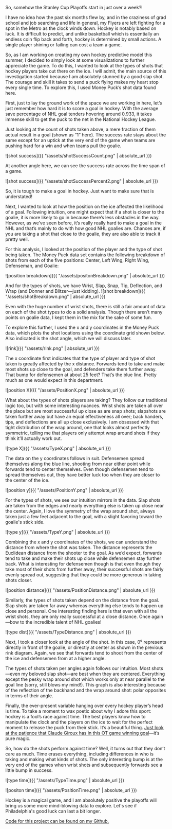 So, somehow the Stanley Cup Playoffs start in just over a week?!

I have no idea how the past six months flew by, and in the craziness of grad school and job searching and life in general, my Flyers are left fighting for a spot in the Metro as the clock winds down. Hockey is notably based on luck. It is difficult to predict, and unlike basketball which is essentially an endless coin flip back and forth, hockey is determined by small actions. A single player shining or failing can cost a team a game.

So, as I am working on creating my own hockey predictive model this summer, I decided to simply look at some visualizations to further appreciate the game. To do this, I wanted to look at the types of shots that hockey players take out there on the ice. I will admit, the main source of this investigation started because I am absolutely stunned by a good slap shot. The courage and skill it takes to send a puck flying makes my heart stop every single time. To explore this, I used Money Puck’s shot data found here.

First, just to lay the ground work of the space we are working in here, let’s just remember how hard it is to score a goal in hockey. With the average save percentage of NHL goal tenders hovering around 0.933, it takes immense skill to get the puck to the net in the National Hockey League.

Just looking at the count of shots taken above, a mere fraction of them actual result in a goal (shown as “1” here). The success rate stays about the same except for an uptick at the very end of the game when teams are pushing hard for a win and when teams pull the goalie. 

![shot success]({{ "/assets/shotSuccessCount.png" | absolute_url }})

At another angle here, we can see the success rate across the time span of a game.

![shot success]({{ "/assets/shotSuccessPercent2.png" | absolute_url }})

So, it is tough to make a goal in hockey. Just want to make sure that is understated!

Next, I wanted to look at how the position on the ice affected the likelihood of a goal. Following intuition, one might expect that if a shot is closer to the goalie, it is more likely to go in because there’s less obstacles in the way. However, as we’ve seen before, it’s really really hard to make a goal in the NHL and that’s mainly to do with how good NHL goalies are. Chances are, if you are taking a shot that close to the goalie, they are also able to track it pretty well.

For this analysis, I looked at the position of the player and the type of shot being taken. The Money Puck data set contains the following breakdown of shots from each of the five positions: Center, Left Wing, Right Wing, Defenseman, and Goalie:

![position breakdown]({{ "/assets/positonBreakdown.png" | absolute_url }})


And for the types of shots, we have Wrist, Slap, Snap, Tip, Deflection, and Wrap (and Donner and Blitzer—just kidding).
![shot breakdown]({{ "/assets/shotBreakdown.png" | absolute_url }})

Even with the huge number of wrist shots, there is still a fair amount of data on each of the shot types to do a solid analysis. Though there aren’t many points on goalie data, I kept them in the mix for the sake of some fun.

To explore this further, I used the x and y coordinates in the Money Puck data, which plots the shot locations using the coordinate grid shown below. Also indicated is the shot angle, which we will discuss later. 

![rink]({{ "/assets/rink.png" | absolute_url }})

The x coordinate first indicates that the type of player and type of shot taken is greatly affected by the x distance. Forwards tend to take and make most shots up close to the goal, and defenders take them further away. That bump for defensemen at about 25 feet? That’s the blue line. Pretty much as one would expect in this department.  

![position X]({{ "/assets/PositionX.png" | absolute_url }})

What about the types of shots players are taking? They follow our traditional logic too, but with some interesting nuances. Wrist shots are taken all over the place but are most successful up close as are snap shots; slapshots are taken further away but have an equal effectiveness all over; back handers, tips, and deflections are all up close exclusively. I am obsessed with that tight distribution of the wrap around, one that looks almost perfectly symmetric, telling me that players only attempt wrap around shots if they think it’ll actually work out.

![type X]({{ "/assets/TypeX.png" | absolute_url }})

The data on the y coordinates follows in suit. Defensemen spread themselves along the blue line, shooting from near either point while forwards tend to center themselves. Even though defensemen tend to spread themselves out, they have better luck too when they are closer to the center of the ice.

![position y]({{ "/assets/PositionY.png" | absolute_url }})


For the types of shots, we see our intuition mirrors in the data. Slap shots are taken from the edges and nearly everything else is taken up close near the center. Again, I love the symmetry of the wrap around shot, always taken just a few feet adjacent to the goal, with a slight favoring toward the goalie's stick side. 

![type y]({{ "/assets/TypeY.png" | absolute_url }})

Combining the x and y coordinates of the shots, we can understand the distance from where the shot was taken. The distance represents the Euclidean distance from the shooter to the goal. As we’d expect, forwards tend to take and make their shots up close while defensemen stay further back. What is interesting for defensemen though is that even though they take most of their shots from further away, their successful shots are fairly evenly spread out, suggesting that they could be more generous in taking shots closer.

![position distance]({{ "/assets/PositionDistance.png" | absolute_url }})


Similarly, the types of shots taken depend on the distance from the goal. Slap shots are taken far away whereas everything else tends to happen up close and personal. One interesting finding here is that even with all the wrist shots, they are only really successful at a close distance. Once again—bow to the incredible talent of NHL goalies!

![type dist]({{ "/assets/TypeDistance.png" | absolute_url }})


Next, I took a closer look at the angle of the shot. In this case, 0⁰ represents directly in front of the goalie, or directly at center as shown in the previous rink diagram. Again, we see that forwards tend to shoot from the center of the ice and defensemen from at a higher angle. 


The types of shots taken per angles again follows our intuition. Most shots—even my beloved slap shot—are best when they are centered. Everything except the pesky wrap around shot which works only at near parallel to the goal line (sorry, still blows my mind!). This graph is also interesting because of the reflection of the backhand and the wrap around shot: polar opposites in terms of their angle. 


Finally, the ever-present variable hanging over every hockey player’s head is time. To take a moment to wax poetic about why I adore this sport: hockey is a fool’s race against time. The best players know how to manipulate the clock and the players on the ice to wait for the perfect moment to release the puck from their stick. It’s a beautiful thing. [ Just look at the patience that Claude Giroux has in this OT game winning goal](https://twitter.com/SonsofPenn/status/980521489807048710)—it’s pure magic. 


So, how do the shots perform against time? Well, it turns out that they don’t care as much. Time erases everything, including differences in who is taking and making what kinds of shots. The only interesting bump is at the very end of the games when wrist shots and subsequently forwards see a little bump in success.

![type time]({{ "/assets/TypeTime.png" | absolute_url }})

![positon time]({{ "/assets/PositionTime.png" | absolute_url }})

Hockey is a magical game, and I am absolutely positive the playoffs will bring us some more mind-blowing data to explore. Let's see if Philadelphia's good luck can last a bit longer. 

[Code for this project can be found on my Github.](https://github.com/ashleyajohn/hockeyData)

